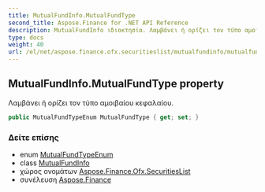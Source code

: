 ```yaml
---
title: MutualFundInfo.MutualFundType
second_title: Aspose.Finance for .NET API Reference
description: MutualFundInfo ιδιοκτησία. Λαμβάνει ή ορίζει τον τύπο αμοιβαίου κεφαλαίου.
type: docs
weight: 40
url: /el/net/aspose.finance.ofx.securitieslist/mutualfundinfo/mutualfundtype/
---
```

## MutualFundInfo.MutualFundType property

Λαμβάνει ή ορίζει τον τύπο αμοιβαίου κεφαλαίου.

```csharp
public MutualFundTypeEnum MutualFundType { get; set; }
```

### Δείτε επίσης

* enum [MutualFundTypeEnum](../../mutualfundtypeenum/)
* class [MutualFundInfo](../)
* χώρος ονομάτων [Aspose.Finance.Ofx.SecuritiesList](../../mutualfundinfo/)
* συνέλευση [Aspose.Finance](../../../)


